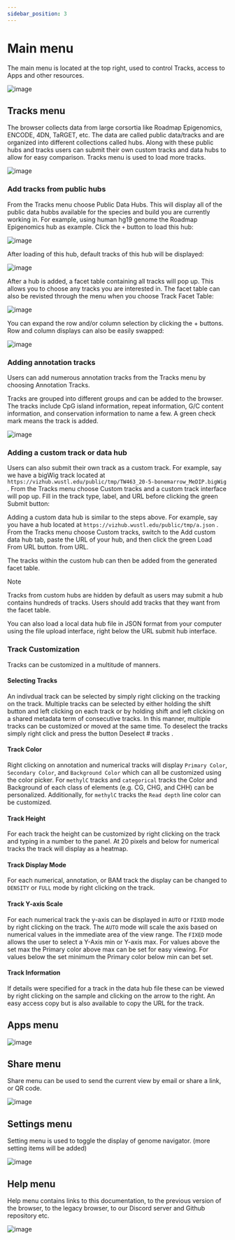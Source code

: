 ```yaml
---
sidebar_position: 3
---
```


# Main menu

The main menu is located at the top right, used to control Tracks, access to Apps and other resources.

![image](./img/t1.png)

## Tracks menu

The browser collects data from large corsortia like Roadmap Epigenomics, ENCODE, 4DN, TaRGET, etc. The data are called public data/tracks and are organized into different collections called hubs. Along with these public hubs and tracks users can submit their own custom tracks and data hubs to allow for easy comparison. Tracks menu is used to load more tracks.

![image](./img/t2.png)

### Add tracks from public hubs

From the Tracks menu choose Public Data Hubs. This will display all of the public data hubbs available for the species and build you are currently working in. For example, using human hg19 genome the Roadmap Epigenomics hub as example. Click the `+` button to load this hub:

![image](./img/t21.png)

After loading of this hub, default tracks of this hub will be displayed:

![image](./img/t22.png)

After a hub is added, a facet table containing all tracks will pop up. This allows you to choose any tracks you are interested in. The facet table can also be revisted through the menu when you choose Track Facet Table:

![image](./img/t23.png)

You can expand the row and/or column selection by clicking the + buttons. Row and column displays can also be easily swapped:

![image](./img/t24.png)

### Adding annotation tracks

Users can add numerous annotation tracks from the Tracks menu by choosing Annotation Tracks.

Tracks are grouped into different groups and can be added to the browser. The tracks include CpG island information, repeat information, G/C content information, and conservation information to name a few. A green check mark means the track is added.

![image](./img/t25.png)

### Adding a custom track or data hub

Users can also submit their own track as a custom track. For example, say we have a bigWig track located at `https://vizhub.wustl.edu/public/tmp/TW463_20-5-bonemarrow_MeDIP.bigWig` . From the Tracks menu choose Custom tracks and a custom track interface will pop up. Fill in the track type, label, and URL before clicking the green Submit button:

Adding a custom data hub is similar to the steps above. For example, say you have a hub located at `https://vizhub.wustl.edu/public/tmp/a.json` . From the Tracks menu choose Custom tracks, switch to the Add custom data hub tab, paste the URL of your hub, and then click the green Load From URL button. from URL.

The tracks within the custom hub can then be added from the generated facet table.

Note

Tracks from custom hubs are hidden by default as users may submit a hub contains hundreds of tracks. Users should add tracks that they want from the facet table.

You can also load a local data hub file in JSON format from your computer using the file upload interface, right below the URL submit hub interface.

### Track Customization

Tracks can be customized in a multitude of manners.

#### Selecting Tracks

An indivdual track can be selected by simply right clicking on the tracking on the track. Multiple tracks can be selected by either holding the shift button and left clicking on each track or by holding shift and left clicking on a shared metadata term of consecutive tracks. In this manner, multiple tracks can be customized or moved at the same time. To deselect the tracks simply right click and press the button Deselect # tracks .

#### Track Color

Right clicking on annotation and numerical tracks will display `Primary Color`, `Secondary Color`, and `Background Color` which can all be customized using the color picker. For `methylC` tracks and `categorical` tracks the Color and Background of each class of elements (e.g. CG, CHG, and CHH) can be personalized. Additionally, for `methylC` tracks the `Read depth` line color can be customized.

#### Track Height

For each track the height can be customized by right clicking on the track and typing in a number to the panel. At 20 pixels and below for numerical tracks the track will display as a heatmap.

#### Track Display Mode

For each numerical, annotation, or BAM track the display can be changed to `DENSITY` or `FULL` mode by right clicking on the track.

#### Track Y-axis Scale

For each numerical track the y-axis can be displayed in `AUTO` or `FIXED` mode by right clicking on the track. The `AUTO` mode will scale the axis based on numerical values in the immediate area of the view range. The `FIXED` mode allows the user to select a Y-Axis min or Y-axis max. For values above the set max the Primary color above max can be set for easy viewing. For values below the set minimum the Primary color below min can bet set.

#### Track Information

If details were specified for a track in the data hub file these can be viewed by right clicking on the sample and clicking on the arrow to the right. An easy access copy but is also available to copy the URL for the track.

## Apps menu

![image](./img/t3.png)

## Share menu

Share menu can be used to send the current view by email or share a link, or QR code.

![image](./img/t4.png)

## Settings menu

Setting menu is used to toggle the display of genome navigator.
(more setting items will be added)

![image](./img/t5.png)

## Help menu

Help menu contains links to this documentation, to the previous version of the browser, to the legacy browser, to our Discord server and Github repository etc.

![image](./img/t6.png)
